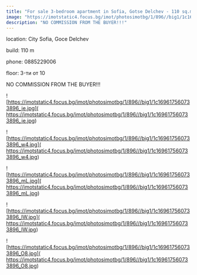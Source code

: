 ```yaml
---
title: "For sale 3-bedroom apartment in Sofia, Gotsе Delchev - 110 sq.m / 253300 EUR :: imot.bg Advertisement"
image: "https://imotstatic4.focus.bg/imot/photosimotbg/1/896//big1/1c169617560733896_BB.jpg"
description: "NO COMMISSION FROM THE BUYER!!!"
---
```


location: City Sofia, Goce Delchev

build: 110 m

phone: 0885229006

floor: 3-ти от 10

NO COMMISSION FROM THE BUYER!!!


![https://imotstatic4.focus.bg/imot/photosimotbg/1/896//big1/1c169617560733896_je.jpg]( https://imotstatic4.focus.bg/imot/photosimotbg/1/896//big1/1c169617560733896_je.jpg)


![https://imotstatic4.focus.bg/imot/photosimotbg/1/896//big1/1c169617560733896_w4.jpg]( https://imotstatic4.focus.bg/imot/photosimotbg/1/896//big1/1c169617560733896_w4.jpg)


![https://imotstatic4.focus.bg/imot/photosimotbg/1/896//big1/1c169617560733896_mL.jpg]( https://imotstatic4.focus.bg/imot/photosimotbg/1/896//big1/1c169617560733896_mL.jpg)


![https://imotstatic4.focus.bg/imot/photosimotbg/1/896//big1/1c169617560733896_IW.jpg]( https://imotstatic4.focus.bg/imot/photosimotbg/1/896//big1/1c169617560733896_IW.jpg)


![https://imotstatic4.focus.bg/imot/photosimotbg/1/896//big1/1c169617560733896_O8.jpg]( https://imotstatic4.focus.bg/imot/photosimotbg/1/896//big1/1c169617560733896_O8.jpg)


